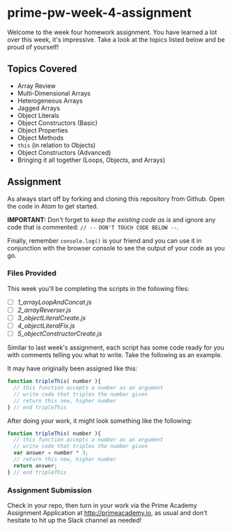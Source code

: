 # prime-pw-week-4-assignment

Welcome to the week four homework assignment. You have learned a lot over this week, it's impressive. Take a look at the topics listed below and be proud of yourself!

## Topics Covered
* Array Review
* Multi-Dimensional Arrays
* Heterogeneous Arrays
* Jagged Arrays
* Object Literals
* Object Constructors (Basic)
* Object Properties
* Object Methods
* `this` (in relation to Objects)
* Object Constructors (Advanced)
* Bringing it all together (Loops, Objects, and Arrays)

## Assignment
As always start off by forking and cloning this repository from Github. Open the code in Atom to get started.

**IMPORTANT:** Don't forget to _keep the existing code as is_ and ignore any code that is commented: `// -- DON'T TOUCH CODE BELOW --`.

Finally, remember `console.log()` is your friend and you can use it in conjunction with the browser console to see the output of your code as you go.

### Files Provided

This week you'll be completing the scripts in the following files:

- [ ] *1_arrayLoopAndConcat.js*
- [ ] *2_arrayReverser.js*
- [ ] *3_objectLiteralCreate.js*
- [ ] *4_objectLiteralFix.js*
- [ ] *5_objectConstructorCreate.js*

Similar to last week's assignment, each script has some code ready for you with comments telling you what to write. Take the following as an example.

It may have originally been assigned like this:

```javascript
function tripleThis( number ){
  // this function accepts a number as an argument
  // write code that triples the number given
  // return this new, higher number
} // end tripleThis
```

After doing your work, it might look something like the following:

```javascript
function tripleThis( number ){
  // this function accepts a number as an argument
  // write code that triples the number given
  var answer = number * 3;
  // return this new, higher number
  return answer;
} // end tripleThis
```

### Assignment Submission
Check in your repo, then turn in your work via the Prime Academy Assignment Application at http://primeacademy.io, as usual and don't hesitate to hit up the Slack channel as needed!
